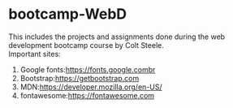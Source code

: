 # bootcamp-WebD
This includes the projects and assignments done during the web development bootcamp course by Colt Steele.
<br>Important sites:
1. Google fonts:https://fonts.google.combr
2. Bootstrap:https://getbootstrap.com
3. MDN:https://developer.mozilla.org/en-US/
4. fontawesome:https://fontawesome.com
